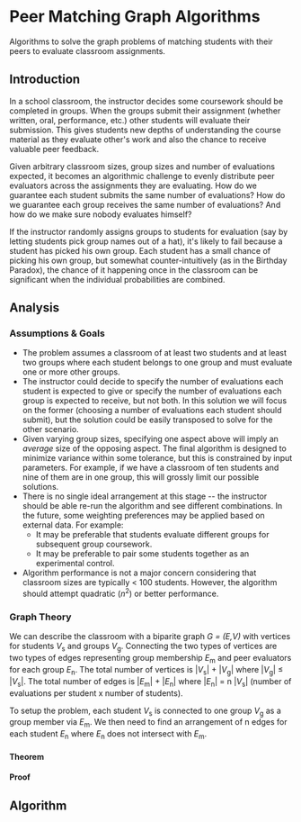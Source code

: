 # Peer Matching Graph Algorithms
Algorithms to solve the graph problems of matching students with their peers to evaluate classroom assignments.

## Introduction
In a school classroom, the instructor decides some coursework should be completed in groups. When the groups submit their assignment (whether written, oral, performance, etc.) other students will evaluate their submission. This gives students new depths of understanding the course material as they evaluate other's work and also the chance to receive valuable peer feedback. 

Given arbitrary classroom sizes, group sizes and number of evaluations expected, it becomes an algorithmic challenge to evenly distribute peer evaluators across the assignments they are evaluating. How do we guarantee each student submits the same number of evaluations? How do we guarantee each group receives the same number of evaluations? And how do we make sure nobody evaluates himself? 

If the instructor randomly assigns groups to students for evaluation (say by letting students pick group names out of a hat), it's likely to fail because a student has picked his own group. Each student has a small chance of picking his own group, but somewhat counter-intuitively (as in the Birthday Paradox), the chance of it happening once in the classroom can be significant when the individual probabilities are combined.

## Analysis

### Assumptions & Goals

* The problem assumes a classroom of at least two students and at least two groups where each student belongs to one group and must evaluate one or more other groups.
* The instructor could decide to specify the number of evaluations each student is expected to give or specify the number of evaluations each group is expected to receive, but not both. In this solution we will focus on the former (choosing a number of evaluations each student should submit), but the solution could be easily transposed to solve for the other scenario.
* Given varying group sizes, specifying one aspect above will imply an _average_ size of the opposing aspect. The final algorithm is designed to minimize variance within some tolerance, but this is constrained by input parameters. For example, if we have a classroom of ten students and nine of them are in one group, this will grossly limit our possible solutions.
* There is no single ideal arrangement at this stage -- the instructor should be able re-run the algorithm and see different combinations. In the future, some weighting preferences may be applied based on external data. For example:
  * It may be preferable that students evaluate different groups for subsequent group coursework.
  * It may be preferable to pair some students together as an experimental control.
* Algorithm performance is not a major concern considering that classroom sizes are typically < 100 students. However, the algorithm should attempt quadratic (_n_<sup>2</sup>) or better performance. 

### Graph Theory
We can describe the classroom with a biparite graph _G = (E,V)_ with vertices for students _V_<sub>s</sub> and groups _V_<sub>g</sub>. Connecting the two types of vertices are two types of edges representing group membership _E_<sub>m</sub> and peer evaluators for each group _E_<sub>n</sub>. The total number of vertices is |_V_<sub>s</sub>| + |_V_<sub>g</sub>| where |_V_<sub>g</sub>| &le; |_V_<sub>s</sub>|. The total number of edges is |_E_<sub>m</sub>| + |_E_<sub>n</sub>| where |_E_<sub>n</sub>| = n |_V_<sub>s</sub>| (number of evaluations per student x number of students). 

To setup the problem, each student _V_<sub>s</sub> is connected to one group _V_<sub>g</sub> as a group member via _E_<sub>m</sub>. We then need to find an arrangement of n edges for each student _E_<sub>n</sub> where _E_<sub>n</sub> does not intersect with _E_<sub>m</sub>.


#### Theorem

#### Proof

## Algorithm
